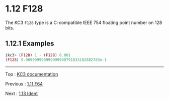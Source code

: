 # 1.12 F128

The KC3 `F128` type is a C-compatible IEEE 754 floating point number
on 128 bits.

## 1.12.1 Examples

```elixir
ikc3> (F128) 1 - (F128) 0.001
(F128) 9.989999999999999999791833182882783e-1
```

---

Top : [KC3 documentation](../)

Previous : [1.11 F64](1.11_F64)

Next : [1.13 Ident](1.13_Ident)
